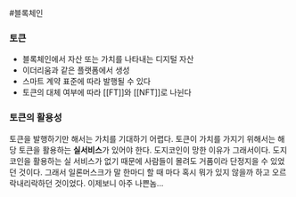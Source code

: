---
---

#블록체인 
### 토큰
+ 블록체인에서 자산 또는 가치를 나타내는 디지털 자산
+ 이더리움과 같은 플랫폼에서 생성
+ 스마트 계약 표준에 따라 발행될 수 있다
+ 토큰의 대체 여부에 따라 [[FT]]와 [[NFT]]로 나뉜다

### 토큰의 활용성
토큰을 발행하기만 해서는 가치를 기대하기 어렵다. 토큰이 가치를 가지기 위해서는 해당 토큰을 활용하는 **실서비스**가 있어야 한다. 도지코인이 망한 이유가 그래서이다. 도지코인을 활용하는 실 서비스가 없기 때문에 사람들이 몰려도 거품이라 단정지을 수 있었던 것이다. 그래서 일론머스크가 말 한마디 할 때 마다 혹시 뭐가 있지 않을까 하고 오르락내리락하던 것이었다. 이제보니 아주 나쁜놈...